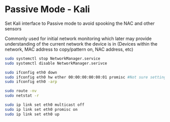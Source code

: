 # Passive Mode - Kali

Set Kali interface to Passive mode to avoid spooking the NAC and other sensors

Commonly used for initial network monitoring which later may provide understanding of the current network the device is in (Devices within the network, MAC address to copy/pattern on, NAC address, etc)

```bash
sudo systemctl stop NetworkManager.service
sudo systemctl disable NetworkManager.serivce

sudo ifconfig eth0 down
sudo ifconfig eth0 hw ether 00:00:00:00:00:01 promisc #Not sure setting the mac address helps
sudo ifconfig eth0 -arp

sudo route -nv
sudo netstat -r

sudo ip link set eth0 multicast off
sudo ip link set eth0 promisc on
sudo ip link set eth0 up
```